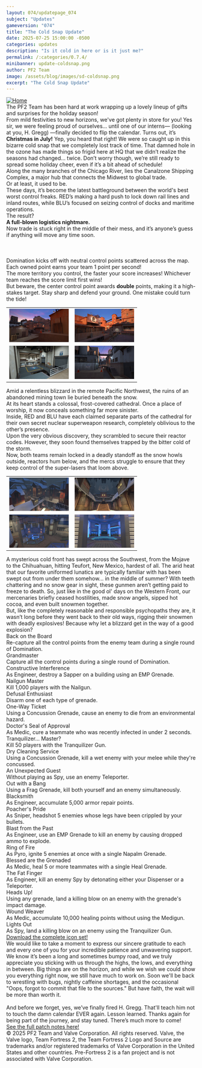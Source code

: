 ```yaml
---
layout: 074/updatepage_074
subject: "Updates"
gameversion: "074"
title: "The Cold Snap Update"
date: 2025-07-25 15:00:00 -0500
categories: updates
description: "Is it cold in here or is it just me?"
permalink: /:categories/0.7.4/
minibanner: update-coldsnap.png
author: PF2 Team
image: /assets/blog/images/sd-coldsnap.png
excerpt: "The Cold Snap Update"
---
```

<main class="hidden">
    <div id="coldsnap-section1" class="coldsnap center" alt="Introduction and Domination Introduction">
        <a id="logo-blue" href="/"><img src="/assets/updates/074/logo.png" onmouseover="this.src='/assets/updates/074/logo_blu_hovered.png';" onmouseout="this.src='/assets/updates/074/logo.png';" alt="Home"/></a>
        <div id="coldsnap-text-section-1">
            <div id="intro-text" class="style-text">
            The PF2 Team has been hard at work wrapping up a lovely lineup of gifts and surprises for the holiday season!<br>From mild festivities to new horizons, we've got plenty in store for you! Yes sir, we were feeling proud of ourselves… until one of our interns— (looking at you, H. Gregg) —finally decided to flip the calendar. Turns out, it’s <strong>Christmas in July!</strong> Yep, you heard that right! We were so caught up in this bizarre cold snap that we completely lost track of time. That damned hole in the ozone has made things so frigid here at HQ that we didn’t realize the seasons had changed... twice. Don’t worry though, we’re still ready to spread some holiday cheer, even if it’s a bit ahead of schedule!
            </div>
        </div>
    </div>
    <div id="coldsnap-section2" class="coldsnap center" alt="Cloister Section">
        <div id="coldsnap-text-section-2">
            <div id="canalzone-text" class="style-text">
                Along the many branches of the Chicago River, lies the Canalzone Shipping Complex, a major hub that connects the Midwest to global trade. <br>Or at least, it used to be.<br>These days, it’s become the latest battleground between the world's best worst control freaks. RED’s making a hard push to lock down rail lines and inland routes, while BLU’s focused on seizing control of docks and maritime operations.<br>The result?<br><strong>A full-blown logistics nightmare.</strong><br> Now trade is stuck right in the middle of their mess, and it’s anyone’s guess if anything will move any time soon.
                <br>
                <br>
                <br>
                <br>
                Domination kicks off with neutral control points scattered across the map. Each owned point earns your team 1 point per second!<br>The more territory you control, the faster your score increases! Whichever team reaches the score limit first wins!<br> But beware, the center control point awards <strong>double</strong> points, making it a high-stakes target. Stay sharp and defend your ground. One mistake could turn the tide!
            </div>
            <div id="canalzone-previews" class="map-gallery">
                <table>
                    <tr>
                        <td><a href="/assets/updates/074/images/canalzone_red_base.png"><img src="/assets/updates/074/thumbnails/canalzone_red_base.png" alt="Canalzone RED Base"></a></td>
                        <td><a href="/assets/updates/074/images/canalzone_red_side.png"><img src="/assets/updates/074/thumbnails/canalzone_red_side.png" alt="Canalzone RED Side"></a></td>
                    </tr>
                    <tr>
                        <td><a href="/assets/updates/074/images/canalzone_blu_warehouse.png"><img src="/assets/updates/074/thumbnails/canalzone_blu_warehouse.png" alt="Canalzone BLU Warehouse"></a></td>
                        <td><a href="/assets/updates/074/images/canalzone_blu_zone.png"><img src="/assets/updates/074/thumbnails/canalzone_blu_zone.png" alt="Canalzone BLU Side"></a></td>
                    </tr> 
                </table>
            </div>
        </div>
    </div>
    <div id="coldsnap-section3" class="coldsnap center" alt="Cloister Section">
        <div id="coldsnap-text-section-3">
            <div id="cloister-text" class="style-text">
                Amid a relentless blizzard in the remote Pacific Northwest, the ruins of an abandoned mining town lie buried beneath the snow.<br> At its heart stands a colossal, frost-covered cathedral. Once a place of worship, it now conceals something far more sinister.<br> Inside, RED and BLU have each claimed separate parts of the cathedral for their own secret nuclear superweapon research, completely oblivious to the other’s presence.<br> Upon the very obvious discovery, they scrambled to secure their reactor codes. However, they soon found themselves trapped by the bitter cold of the storm. <br>Now, both teams remain locked in a deadly standoff as the snow howls outside, reactors hum below, and the mercs struggle to ensure that they keep control of the super-lasers that loom above.
            </div>
            <div id="cloister-previews" class="map-gallery">
                <table>
                    <tr>
                        <td><a href="/assets/updates/074/images/cloister_red_side.png" target="_blank"><img src="/assets/updates/074/thumbnails/cloister_red_side.png" alt="Cloister RED side"></a></td>
                        <td><a href="/assets/updates/074/images/cloister_red_courtyard.png" target="_blank"><img src="/assets/updates/074/thumbnails/cloister_red_courtyard.png" alt="Cloister RED Courtyard"></a></td>
                    </tr>
                    <tr>
                        <td><a href="/assets/updates/074/images/cloister_mid.png" target="_blank"><img src="/assets/updates/074/thumbnails/cloister_mid.png" alt="Cloister Mid"></a></td>
                        <td><a href="/assets/updates/074/images/cloister_red_silo.png" target="_blank"><img src="/assets/updates/074/thumbnails/cloister_red_silo.png" alt="Cloister RED Area Silo"></a></td>
                    </tr> 
                </table>
            </div>
        </div>
    </div>
    <div id="coldsnap-section4" class="coldsnap center" alt="2Fort event section">
        <div id="coldsnap-text-section-4">
            <div id="twofort" class="style-text">
                A mysterious cold front has swept across the Southwest, from the Mojave to the Chihuahuan, hitting Teufort, New Mexico, hardest of all. The arid heat that our favorite uniformed lunatics are typically familiar with has been swept out from under them somehow... in the middle of summer? With teeth chattering and no snow gear in sight, these gunmen aren’t getting paid to freeze to death. So, just like in the good ol' days on the Western Front, our mercenaries briefly ceased hostilities, made snow angels, sipped hot cocoa, and even built snowmen together.<br> But, like the completely reasonable and responsible psychopaths they are, it wasn’t long before they went back to their old ways, rigging their snowmen with deadly explosives! Because why let a blizzard get in the way of a good explosion?
            </div>
        </div>
    </div>
    <div id="coldsnap-section5" class="coldsnap center" alt="Achievements Section">
        <div id="achievements-container">
            <div id="one" class="achievement">
                <span class="achievement-name">Back on the Board</span><br>
                <span class="achievement-desc">Re-capture all the control points from the enemy team during a single round of Domination.</span>
            </div>
            <div id="two" class="achievement">
                <span class="achievement-name">Grandmaster</span><br>
                <span class="achievement-desc">Capture all the control points during a single round of Domination.</span>
            </div>
            <div id="three" class="achievement">
                <span class="achievement-name">Constructive Interference</span><br>
                <span class="achievement-desc">As Engineer, destroy a Sapper on a building using an EMP Grenade.</span>
            </div>
            <div id="four" class="achievement">
                <span class="achievement-name">Nailgun Master</span><br>
                <span class="achievement-desc">Kill 1,000 players with the Nailgun.</span>
            </div>
            <div id="five" class="achievement">
                <span class="achievement-name">Defusal Enthusiast</span><br>
                <span class="achievement-desc">Disarm one of each type of grenade.</span>
            </div>
            <div id="six" class="achievement">
                <span class="achievement-name">One-Way Ticket</span><br>
                <span class="achievement-desc">Using a Concussion Grenade, cause an enemy to die from an environmental hazard.</span>
            </div>
            <div id="seven" class="achievement">
                <span class="achievement-name">Doctor's Seal of Approval</span><br>
                <span class="achievement-desc">As Medic, cure a teammate who was recently infected in under 2 seconds.</span>
            </div>
            <div id="eight" class="achievement">
                <span class="achievement-name">Tranquilizer... Master?</span><br>
                <span class="achievement-desc">Kill 50 players with the Tranquilizer Gun.</span>
            </div>
            <div id="nine" class="achievement">
                <span class="achievement-name">Dry Cleaning Service</span><br>
                <span class="achievement-desc">Using a Concussion Grenade, kill a wet enemy with your melee while they're concussed.</span>
            </div>
        </div>
        <div id="achievements-container-two">
            <div id="one" class="achievement">
                <span class="achievement-name">An Unexpected Guest</span><br>
                <span class="achievement-desc">Without playing as Spy, use an enemy Teleporter.</span>
            </div>
            <div id="two" class="achievement">
                <span class="achievement-name">Out with a Bang</span><br>
                <span class="achievement-desc">Using a Frag Grenade, kill both yourself and an enemy simultaneously.</span>
            </div>
            <div id="three" class="achievement">
                <span class="achievement-name">Blacksmith</span><br>
                <span class="achievement-desc">As Engineer, accumulate 5,000 armor repair points.</span>
            </div>
            <div id="four" class="achievement">
                <span class="achievement-name">Poacher's Pride</span><br>
                <span class="achievement-desc">As Sniper, headshot 5 enemies whose legs have been crippled by your bullets.</span>
            </div>
            <div id="five" class="achievement">
                <span class="achievement-name">Blast from the Past</span><br>
                <span class="achievement-desc">As Engineer, use an EMP Grenade to kill an enemy by causing dropped ammo to explode.</span>
            </div>
            <div id="six" class="achievement">
                <span class="achievement-name">Ring of Fire</span><br>
                <span class="achievement-desc">As Pyro, ignite 5 enemies at once with a single Napalm Grenade.</span>
            </div>
            <div id="seven" class="achievement">
                <span class="achievement-name">Blessed are the Grenaded</span><br>
                <span class="achievement-desc">As Medic, heal 5 or more teammates with a single Heal Grenade.</span>
            </div>
            <div id="eight" class="achievement">
                <span class="achievement-name">The Fat Finger</span><br>
                <span class="achievement-desc">As Engineer, kill an enemy Spy by detonating either your Dispenser or a Teleporter.</span>
            </div>
            <div id="nine" class="achievement">
                <span class="achievement-name">Heads Up!</span><br>
                <span class="achievement-desc">Using any grenade, land a killing blow on an enemy with the grenade's impact damage.</span>
            </div>
            <div id="ten" class="achievement">
                <span class="achievement-name">Wound Weaver</span><br>
                <span class="achievement-desc">As Medic, accumulate 10,000 healing points without using the Medigun.</span>
            </div>
            <div id="eleven" class="achievement">
                <span class="achievement-name">Lights Out</span><br>
                <span class="achievement-desc">As Spy, land a killing blow on an enemy using the Tranquilizer Gun.</span>
            </div>
        </div>
        <div id="achievements-link">
            <a href="/assets/updates/074/achievement_icons/achievement_pack.zip">Download the complete icon set!</a>
        </div>
    </div>
    <div id="coldsnap-section6" class="coldsnap center" alt="The Cold Snap Update">
        <div id="coldsnap-text-section-6">
            <div id="thanks-letter" class="style-text">
                We would like to take a moment to express our sincere gratitude to each and every one of you for your incredible patience and unwavering support. We know it’s been a long and sometimes bumpy road, and we truly appreciate you sticking with us through the highs, the lows, and everything in between. Big things are on the horizon, and while we wish we could show you everything right now, we still have much to work on. Soon we'll be back to wrestling with bugs, nightly caffeine shortages, and the occasional "Oops, forgot to commit that file to the sources." But have faith, the wait will be more than worth it.<br><br>And before we forget, yes, we’ve finally fired H. Gregg. That'll teach him not to touch the damn calendar EVER again. Lesson learned. Thanks again for being part of the journey, and stay tuned. There’s much more to come!
            </div>
            <div id="patch-notes" class="style-text">
                <a href="/updates/0.7.4/patch_notes">See the full patch notes here!</a>
            </div>
            <div id="legal">
                © 2025 PF2 Team and Valve Corporation. All rights reserved. Valve, the Valve logo, Team Fortress 2, the Team Fortress 2 Logo and Source are trademarks and/or registered trademarks of Valve Corporation in the United States and other countries. Pre-Fortress 2 is a fan project and is not associated with Valve Corporation.
            </div>
        </div> 
    </div>
</main>

<script>
    addEventListener( "load", (event)=> {
        // unhide the element when everything is done loading
        const mainElement = document.querySelector('main');
        mainElement.classList.remove('hidden');
    });
</script>